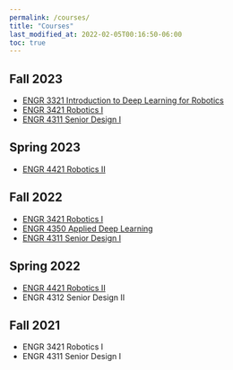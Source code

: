 ```yaml
---
permalink: /courses/
title: "Courses"
last_modified_at: 2022-02-05T00:16:50-06:00
toc: true
---
```

## Fall 2023
- [ENGR 3321 Introduction to Deep Learning for Robotics](/deep_learning-2023)
- [ENGR 3421 Robotics I](/robotics_1-2023)
- [ENGR 4311 Senior Design I](/senior_design_1-2023Fall)

## Spring 2023
- [ENGR 4421 Robotics II](/robotics_2-2023)

## Fall 2022
- [ENGR 3421 Robotics I](/robotics_1-2022)
- [ENGR 4350 Applied Deep Learning](/applied_deep_learning-2022)
- [ENGR 4311 Senior Design I](/senior_design_1-2022)

## Spring 2022
- [ENGR 4421 Robotics II](/robotics2-2022)
- ENGR 4312 Senior Design II

## Fall 2021
- ENGR 3421 Robotics I
- ENGR 4311 Senior Design I

